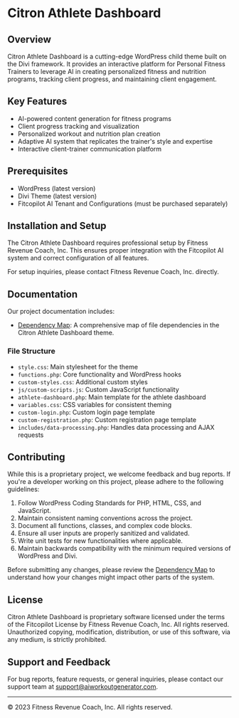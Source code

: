 # Citron Athlete Dashboard

## Overview

Citron Athlete Dashboard is a cutting-edge WordPress child theme built on the Divi framework. It provides an interactive platform for Personal Fitness Trainers to leverage AI in creating personalized fitness and nutrition programs, tracking client progress, and maintaining client engagement.

## Key Features

- AI-powered content generation for fitness programs
- Client progress tracking and visualization
- Personalized workout and nutrition plan creation
- Adaptive AI system that replicates the trainer's style and expertise
- Interactive client-trainer communication platform

## Prerequisites

- WordPress (latest version)
- Divi Theme (latest version)
- Fitcopilot AI Tenant and Configurations (must be purchased separately)

## Installation and Setup

The Citron Athlete Dashboard requires professional setup by Fitness Revenue Coach, Inc. This ensures proper integration with the Fitcopilot AI system and correct configuration of all features.

For setup inquiries, please contact Fitness Revenue Coach, Inc. directly.

## Documentation

Our project documentation includes:

- [Dependency Map](documentation/Citron_Athlete_Dashboard_Dependency_Map.csv): A comprehensive map of file dependencies in the Citron Athlete Dashboard theme.

### File Structure

- `style.css`: Main stylesheet for the theme
- `functions.php`: Core functionality and WordPress hooks
- `custom-styles.css`: Additional custom styles
- `js/custom-scripts.js`: Custom JavaScript functionality
- `athlete-dashboard.php`: Main template for the athlete dashboard
- `variables.css`: CSS variables for consistent theming
- `custom-login.php`: Custom login page template
- `custom-registration.php`: Custom registration page template
- `includes/data-processing.php`: Handles data processing and AJAX requests

## Contributing

While this is a proprietary project, we welcome feedback and bug reports. If you're a developer working on this project, please adhere to the following guidelines:

1. Follow WordPress Coding Standards for PHP, HTML, CSS, and JavaScript.
2. Maintain consistent naming conventions across the project.
3. Document all functions, classes, and complex code blocks.
4. Ensure all user inputs are properly sanitized and validated.
5. Write unit tests for new functionalities where applicable.
6. Maintain backwards compatibility with the minimum required versions of WordPress and Divi.

Before submitting any changes, please review the [Dependency Map](documentation/Citron_Athlete_Dashboard_Dependency_Map.csv) to understand how your changes might impact other parts of the system.

## License

Citron Athlete Dashboard is proprietary software licensed under the terms of the Fitcopilot License by Fitness Revenue Coach, Inc. All rights reserved. Unauthorized copying, modification, distribution, or use of this software, via any medium, is strictly prohibited.

## Support and Feedback

For bug reports, feature requests, or general inquiries, please contact our support team at support@aiworkoutgenerator.com.

---

© 2023 Fitness Revenue Coach, Inc. All rights reserved.
